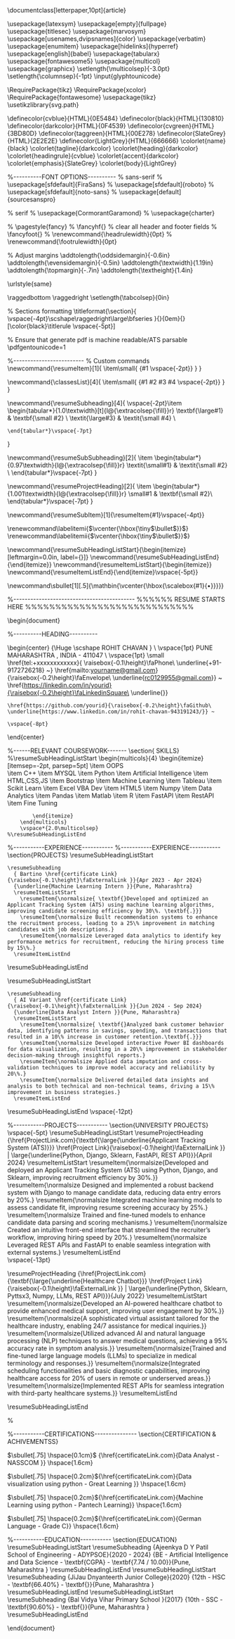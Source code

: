 \documentclass[letterpaper,10pt]{article}

\usepackage{latexsym}
\usepackage[empty]{fullpage}
\usepackage{titlesec}
\usepackage{marvosym}
\usepackage[usenames,dvipsnames]{color}
\usepackage{verbatim}
\usepackage{enumitem}
\usepackage[hidelinks]{hyperref}
\usepackage[english]{babel}
\usepackage{tabularx}
\usepackage{fontawesome5}
\usepackage{multicol}
\usepackage{graphicx}
\setlength{\multicolsep}{-3.0pt}
\setlength{\columnsep}{-1pt}
\input{glyphtounicode}

\RequirePackage{tikz}
\RequirePackage{xcolor}
\RequirePackage{fontawesome}
\usepackage{tikz}
\usetikzlibrary{svg.path}


\definecolor{cvblue}{HTML}{0E5484}
\definecolor{black}{HTML}{130810}
\definecolor{darkcolor}{HTML}{0F4539}
\definecolor{cvgreen}{HTML}{3BD80D}
\definecolor{taggreen}{HTML}{00E278}
\definecolor{SlateGrey}{HTML}{2E2E2E}
\definecolor{LightGrey}{HTML}{666666}
\colorlet{name}{black}
\colorlet{tagline}{darkcolor}
\colorlet{heading}{darkcolor}
\colorlet{headingrule}{cvblue}
\colorlet{accent}{darkcolor}
\colorlet{emphasis}{SlateGrey}
\colorlet{body}{LightGrey}



%----------FONT OPTIONS----------
% sans-serif
% \usepackage[sfdefault]{FiraSans}
% \usepackage[sfdefault]{roboto}
% \usepackage[sfdefault]{noto-sans}
% \usepackage[default]{sourcesanspro}

% serif
% \usepackage{CormorantGaramond}
% \usepackage{charter}


% \pagestyle{fancy}
% \fancyhf{}  % clear all header and footer fields
% \fancyfoot{}
% \renewcommand{\headrulewidth}{0pt}
% \renewcommand{\footrulewidth}{0pt}

% Adjust margins
\addtolength{\oddsidemargin}{-0.6in}
\addtolength{\evensidemargin}{-0.5in}
\addtolength{\textwidth}{1.19in}
\addtolength{\topmargin}{-.7in}
\addtolength{\textheight}{1.4in}

\urlstyle{same}

\raggedbottom
\raggedright
\setlength{\tabcolsep}{0in}

% Sections formatting
\titleformat{\section}{
  \vspace{-4pt}\scshape\raggedright\large\bfseries
}{}{0em}{}[\color{black}\titlerule \vspace{-5pt}]

% Ensure that generate pdf is machine readable/ATS parsable
\pdfgentounicode=1

%-------------------------
% Custom commands
\newcommand{\resumeItem}[1]{
  \item\small{
    {#1 \vspace{-2pt}}
  }
}

\newcommand{\classesList}[4]{
    \item\small{
        {#1 #2 #3 #4 \vspace{-2pt}}
  }
}

\newcommand{\resumeSubheading}[4]{
  \vspace{-2pt}\item
    \begin{tabular*}{1.0\textwidth}[t]{l@{\extracolsep{\fill}}r}
      \textbf{\large#1} & \textbf{\small #2} \\
      \textit{\large#3} & \textit{\small #4} \\
      
    \end{tabular*}\vspace{-7pt}
}

\newcommand{\resumeSubSubheading}[2]{
    \item
    \begin{tabular*}{0.97\textwidth}{l@{\extracolsep{\fill}}r}
      \textit{\small#1} & \textit{\small #2} \\
    \end{tabular*}\vspace{-7pt}
}


\newcommand{\resumeProjectHeading}[2]{
    \item
    \begin{tabular*}{1.001\textwidth}{l@{\extracolsep{\fill}}r}
      \small#1 & \textbf{\small #2}\\
    \end{tabular*}\vspace{-7pt}
}

\newcommand{\resumeSubItem}[1]{\resumeItem{#1}\vspace{-4pt}}

\renewcommand\labelitemi{$\vcenter{\hbox{\tiny$\bullet$}}$}
\renewcommand\labelitemii{$\vcenter{\hbox{\tiny$\bullet$}}$}

\newcommand{\resumeSubHeadingListStart}{\begin{itemize}[leftmargin=0.0in, label={}]}
\newcommand{\resumeSubHeadingListEnd}{\end{itemize}}
\newcommand{\resumeItemListStart}{\begin{itemize}}
\newcommand{\resumeItemListEnd}{\end{itemize}\vspace{-5pt}}


\newcommand\sbullet[1][.5]{\mathbin{\vcenter{\hbox{\scalebox{#1}{$\bullet$}}}}}

%-------------------------------------------
%%%%%%  RESUME STARTS HERE  %%%%%%%%%%%%%%%%%%%%%%%%%%%%


\begin{document}

%----------HEADING----------


\begin{center}
    {\Huge \scshape ROHIT CHAVAN } \\ \vspace{1pt}
    PUNE MAHARASHTRA , INDIA - 411047 \\ \vspace{1pt}
    \small \href{tel:+xxxxxxxxxxxx}{ \raisebox{-0.1\height}\faPhone\ \underline{+91-9172726218} ~} \href{mailto:yourname@gmail.com}{\raisebox{-0.2\height}\faEnvelope\  \underline{rc0129955@gmail.com}} ~ 
    \href{https://linkedin.com/in/yourid}{\raisebox{-0.2\height}\faLinkedinSquare\ \underline{}}  
    
    \href{https://github.com/yourid}{\raisebox{-0.2\height}\faGithub\ \underline{https://www.linkedin.com/in/rohit-chavan-943191243/}} ~
    
    \vspace{-8pt}
\end{center}


%------RELEVANT COURSEWORK-------
\section{ SKILLS}
    %\resumeSubHeadingListStart
        \begin{multicols}{4}
            \begin{itemize}[itemsep=-2pt, parsep=5pt]
                \item OOPS  
                \item C++
                  \item MYSQL
                \item Python
             \item Artificial Intelligence
                 \item HTML,CSS,JS
                \item Bootstrap
                 \item Machine Learning 
                  \item Tableau 
               \item Scikit Learn
                   \item Excel VBA Dev 
                   \item HTML5
                   \item Numpy
                   \item Data Analytics 
                \item Pandas
                \item  Matlab
                \item  R
                \item FastAPI
                \item RestAPI
                \item Fine Tuning
                
                    
            \end{itemize}
        \end{multicols}
        \vspace*{2.0\multicolsep}
    %\resumeSubHeadingListEnd

%-----------EXPERIENCE-----------
%-----------EXPERIENCE-----------
\section{PROJECTS}
  \resumeSubHeadingListStart

    \resumeSubheading
      { Bartino \href{certificate Link}{\raisebox{-0.1\height}\faExternalLink }}{Apr 2023 - Apr 2024} 
      {\underline{Machine Learning Intern }}{Pune, Maharashtra}
      \resumeItemListStart
        \resumeItem{\normalsize{ \textbf{}Developed and optimized an Applicant Tracking System (ATS) using machine learning algorithms, improving candidate screening efficiency by 30\%. \textbf{.}}}
        \resumeItem{\normalsize Built recommendation systems to enhance the recruitment process, leading to a 25\% improvement in matching candidates with job descriptions.}
        \resumeItem{\normalsize Leveraged data analytics to identify key performance metrics for recruitment, reducing the hiring process time by 15\%.}
      \resumeItemListEnd  
  \resumeSubHeadingListEnd
  
  \resumeSubHeadingListStart

    \resumeSubheading
      { AI Variant \href{certificate Link}{\raisebox{-0.1\height}\faExternalLink }}{Jun 2024 - Sep 2024} 
      {\underline{Data Analyst Intern }}{Pune, Maharashtra}
      \resumeItemListStart
        \resumeItem{\normalsize{ \textbf{}Analyzed bank customer behavior data, identifying patterns in savings, spending, and transactions that resulted in a 10\% increase in customer retention.\textbf{.}}}
        \resumeItem{\normalsize Developed interactive Power BI dashboards for data visualization, resulting in a 20\% improvement in stakeholder decision-making through insightful reports.}
        \resumeItem{\normalsize Applied data imputation and cross-validation techniques to improve model accuracy and reliability by 20\%.}
        \resumeItem{\normalsize Delivered detailed data insights and analysis to both technical and non-technical teams, driving a 15\% improvement in business strategies.}
      \resumeItemListEnd  
  \resumeSubHeadingListEnd
\vspace{-12pt} 


%-----------PROJECTS-----------
\section{UNIVERSITY PROJECTS}
\vspace{-5pt}
\resumeSubHeadingListStart
   \resumeProjectHeading
      {\href{ProjectLink.com}{\textbf{\large{\underline{Applicant Tracking System (ATS)}}} \href{Project Link}{\raisebox{-0.1\height}\faExternalLink }} $|$ \large{\underline{Python, Django, Sklearn, FastAPI, REST API}}}{April 2024}
      \resumeItemListStart
        \resumeItem{\normalsize{Developed and deployed an Applicant Tracking System (ATS) using Python, Django, and Sklearn, improving recruitment efficiency by 30\%.}}
        \resumeItem{\normalsize Designed and implemented a robust backend system with Django to manage candidate data, reducing data entry errors by 20\%.}
        \resumeItem{\normalsize Integrated machine learning models to assess candidate fit, improving resume screening accuracy by 25\%.}
        \resumeItem{\normalsize Trained and fine-tuned models to enhance candidate data parsing and scoring mechanisms.}
        \resumeItem{\normalsize Created an intuitive front-end interface that streamlined the recruiter’s workflow, improving hiring speed by 20\%.}
        \resumeItem{\normalsize Leveraged REST APIs and FastAPI to enable seamless integration with external systems.}
      \resumeItemListEnd  
      \vspace{-13pt}

   \resumeProjectHeading
      {\href{ProjectLink.com}{\textbf{\large{\underline{Healthcare Chatbot}}} \href{Project Link}{\raisebox{-0.1\height}\faExternalLink }} $|$ \large{\underline{Python, Sklearn, Pyttsx3, Numpy, LLMs, REST API}}}{July 2022}
      \resumeItemListStart
        \resumeItem{\normalsize{Developed an AI-powered healthcare chatbot to provide enhanced medical support, improving user engagement by 30\%.}}
        \resumeItem{\normalsize{A sophisticated virtual assistant tailored for the healthcare industry, enabling 24/7 assistance for medical inquiries.}}
        \resumeItem{\normalsize{Utilized advanced AI and natural language processing (NLP) techniques to answer medical questions, achieving a 95\% accuracy rate in symptom analysis.}}
        \resumeItem{\normalsize{Trained and fine-tuned large language models (LLMs) to specialize in medical terminology and responses.}}
        \resumeItem{\normalsize{Integrated scheduling functionalities and basic diagnostic capabilities, improving healthcare access for 20\% of users in remote or underserved areas.}}
        \resumeItem{\normalsize{Implemented REST APIs for seamless integration with third-party healthcare systems.}}
      \resumeItemListEnd 

\resumeSubHeadingListEnd

%

 %-----------CERTIFICATIONS---------------
\section{CERTIFICATION & ACHIVEMENTSS}

$\sbullet[.75] \hspace{0.1cm}$ {\href{certificateLink.com}{Data Analyst - NASSCOM }} \hspace{1.6cm}

$\sbullet[.75] \hspace{0.2cm}${\href{certificateLink.com}{Data visualization using python - Great Learning }} \hspace{1.6cm}

$\sbullet[.75] \hspace{0.2cm}${\href{certificateLink.com}{Machine Learning using python - Pantech Learning}} \hspace{1.6cm}

$\sbullet[.75] \hspace{0.2cm}${\href{certificateLink.com}{German Language - Grade C}} \hspace{1.6cm}



%-----------EDUCATION-----------
\section{EDUCATION}
  \resumeSubHeadingListStart
    \resumeSubheading
      {Ajeenkya D Y Patil School of Engineering - ADYPSOE}{2020 - 2024}
      {BE - Artificial Intelligence and Data Science - \textbf{CGPA} - \textbf{7.74 / 10.00}}{Pune, Maharashtra }
  \resumeSubHeadingListEnd
  \resumeSubHeadingListStart
    \resumeSubheading
      {JiJau Dnyanteerth Junior College}{2020}
      {12th - HSC  - \textbf{66.40\%} - \textbf{}}{Pune, Maharashtra }
  \resumeSubHeadingListEnd
  \resumeSubHeadingListStart
    \resumeSubheading
      {Bal Vidya Vihar Primary School }{2017}
      {10th - SSC  - \textbf{90.60\%} - \textbf{}}{Pune, Maharashtra }
  \resumeSubHeadingListEnd


\end{document}
